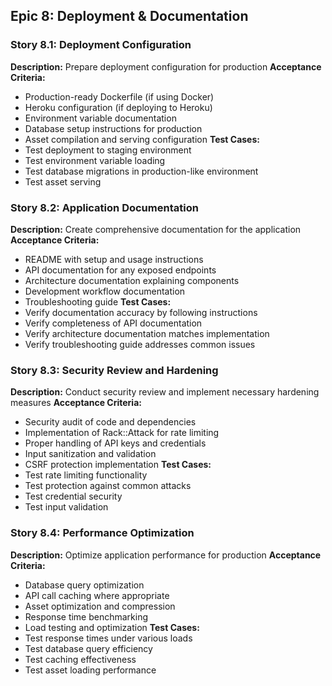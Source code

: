 ## Epic 8: Deployment & Documentation

### Story 8.1: Deployment Configuration
**Description:** Prepare deployment configuration for production
**Acceptance Criteria:**
- Production-ready Dockerfile (if using Docker)
- Heroku configuration (if deploying to Heroku)
- Environment variable documentation
- Database setup instructions for production
- Asset compilation and serving configuration
**Test Cases:**
- Test deployment to staging environment
- Test environment variable loading
- Test database migrations in production-like environment
- Test asset serving

### Story 8.2: Application Documentation
**Description:** Create comprehensive documentation for the application
**Acceptance Criteria:**
- README with setup and usage instructions
- API documentation for any exposed endpoints
- Architecture documentation explaining components
- Development workflow documentation
- Troubleshooting guide
**Test Cases:**
- Verify documentation accuracy by following instructions
- Verify completeness of API documentation
- Verify architecture documentation matches implementation
- Verify troubleshooting guide addresses common issues

### Story 8.3: Security Review and Hardening
**Description:** Conduct security review and implement necessary hardening measures
**Acceptance Criteria:**
- Security audit of code and dependencies
- Implementation of Rack::Attack for rate limiting
- Proper handling of API keys and credentials
- Input sanitization and validation
- CSRF protection implementation
**Test Cases:**
- Test rate limiting functionality
- Test protection against common attacks
- Test credential security
- Test input validation

### Story 8.4: Performance Optimization
**Description:** Optimize application performance for production
**Acceptance Criteria:**
- Database query optimization
- API call caching where appropriate
- Asset optimization and compression
- Response time benchmarking
- Load testing and optimization
**Test Cases:**
- Test response times under various loads
- Test database query efficiency
- Test caching effectiveness
- Test asset loading performance